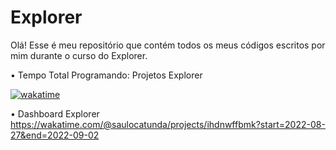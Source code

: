 # Explorer
Olá! Esse é meu repositório que contém todos os meus códigos escritos por mim durante o curso do Explorer.
<div>
• Tempo Total Programando: Projetos Explorer

 [![wakatime](https://wakatime.com/badge/github/saulocatunda/Explorer.svg)](https://wakatime.com/badge/github/saulocatunda/Explorer)
  
• Dashboard Explorer
https://wakatime.com/@saulocatunda/projects/ihdnwffbmk?start=2022-08-27&end=2022-09-02
</div>

